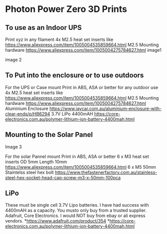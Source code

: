 # Photon Power Zero 3D Prints 

## To use as an Indoor UPS
Print xyz in any filament
4x M2.5 heat set inserts like https://www.aliexpress.com/item/1005004535859664.html
M2.5 Mounting hardware https://www.aliexpress.com/item/1005004275784627.html
image1


image 2

## To Put into the enclosure or to use outdoors 
For the UPS or Case mount
Print in ABS, ASA or better for any outdoor use
4x M2.5 heat set inserts like https://www.aliexpress.com/item/1005004535859664.html
M2.5 Mounting hardware https://www.aliexpress.com/item/1005004275784627.html
Aluminium Enclosure https://www.jaycar.com.au/aluminium-enclosure-with-clear-ends/p/HB6294
3.7V LiPo 4400mAH https://core-electronics.com.au/polymer-lithium-ion-battery-4400mah.html

## Mounting to the Solar Panel
Image 3


For the solar Pannel mount
Print in ABS, ASA or better
6 x M3 heat set inserts OD 5mm Length 10mm https://www.aliexpress.com/item/1005004535859664.html
6 x M5 50mm Staintelss steel hex bolt https://www.thefastenerfactory.com.au/stainless-steel-hex-socket-head-cap-screw-m3-x-50mm-100pca


## LiPo

These must be single cell 3.7V Lipo batteries. I have had success with 4400mAH as a capacity. You musto only buy from a trusted supplier. Adafruit, Core Electronics. I would NOT buy from ebay or ali express vendors.
*https://www.adafruit.com/product/354
*https://core-electronics.com.au/polymer-lithium-ion-battery-4400mah.html
